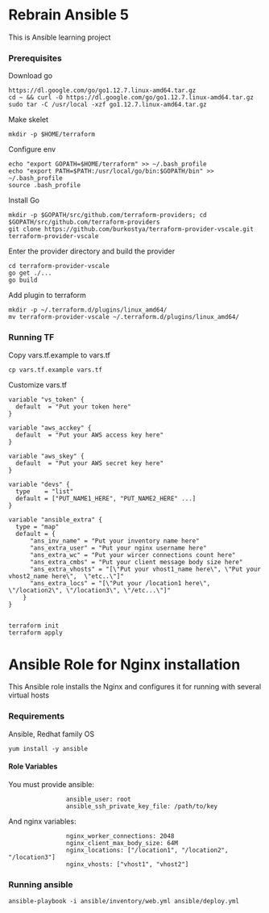 # Rebrain Ansible 5

This is Ansible learning project

### Prerequisites

Download go
```
https://dl.google.com/go/go1.12.7.linux-amd64.tar.gz
cd ~ && curl -O https://dl.google.com/go/go1.12.7.linux-amd64.tar.gz
sudo tar -C /usr/local -xzf go1.12.7.linux-amd64.tar.gz
```

Make skelet
```
mkdir -p $HOME/terraform
```

Configure env
```
echo "export GOPATH=$HOME/terraform" >> ~/.bash_profile
echo "export PATH=$PATH:/usr/local/go/bin:$GOPATH/bin" >> ~/.bash_profile
source .bash_profile
```

Install Go
```
mkdir -p $GOPATH/src/github.com/terraform-providers; cd $GOPATH/src/github.com/terraform-providers
git clone https://github.com/burkostya/terraform-provider-vscale.git terraform-provider-vscale
```
Enter the provider directory and build the provider
```
cd terraform-provider-vscale
go get ./...
go build
```
Add plugin to terraform

```
mkdir -p ~/.terraform.d/plugins/linux_amd64/
mv terraform-provider-vscale ~/.terraform.d/plugins/linux_amd64/
```
### Running TF
Copy vars.tf.example to vars.tf
```
cp vars.tf.example vars.tf
```
Customize vars.tf
```
variable "vs_token" {
  default  = "Put your token here"
}

variable "aws_acckey" {
  default  = "Put your AWS access key here"
}

variable "aws_skey" {
  default  = "Put your AWS secret key here"
}

variable "devs" {
  type    = "list"
  default = ["PUT_NAME1_HERE", "PUT_NAME2_HERE" ...]
}

variable "ansible_extra" {
  type = "map"
  default = {
      "ans_inv_name" = "Put your inventory name here"
      "ans_extra_user" = "Put your nginx username here"
      "ans_extra_wc" = "Put your wircer connections count here"
      "ans_extra_cmbs" = "Put your client message body size here"
      "ans_extra_vhosts" = "[\"Put your vhost1_name here\", \"Put your vhost2_name here\",  \"etc..\"]"
      "ans_extra_locs" = "[\"Put your /location1 here\", \"/location2\", \"/location3\", \"/etc...\"]"
    }
}


```
```
terraform init
terraform apply
```
# Ansible Role for Nginx installation

This Ansible role installs the Nginx and configures it for running with several virtual hosts

### Requirements
Ansible, Redhat family OS
```
yum install -y ansible
```
#### Role Variables
You must provide ansible:

```
                ansible_user: root
                ansible_ssh_private_key_file: /path/to/key

```
And nginx variables:
```
                nginx_worker_connections: 2048
                nginx_client_max_body_size: 64M
                nginx_locations: ["/location1", "/location2", "/location3"]
                nginx_vhosts: ["vhost1", "vhost2"]
```
### Running ansible
```
ansible-playbook -i ansible/inventory/web.yml ansible/deploy.yml
```
